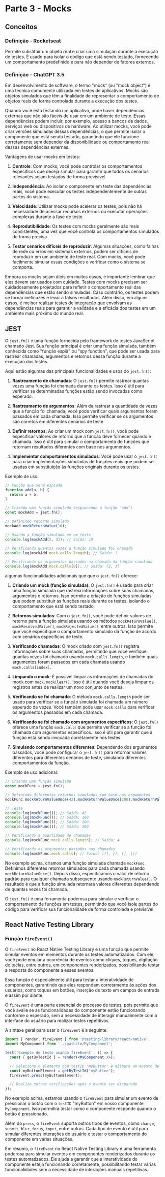 # Parte 3 - Mocks

## Conceitos

### Definição - Rocketseat

Permite substituir um objeto real e criar uma simulação durante a execução de testes. É usado para isolar o código que está sendo testado, fornecendo um comportamento predefinido e para não depender de fatores externos.

### Definição - ChatGPT 3.5

Em desenvolvimento de software, o termo "mock" (ou "mock object") é uma técnica comumente utilizada em testes de aplicativos. Mocks são objetos simulados que têm a finalidade de representar o comportamento de objetos reais de forma controlada durante a execução dos testes.

Quando você está testando um aplicativo, pode haver dependências externas que não são fáceis de usar em um ambiente de teste. Essas dependências podem incluir, por exemplo, acesso a bancos de dados, serviços web ou dispositivos de hardware. Ao utilizar mocks, você pode criar versões simuladas dessas dependências, o que permite isolar o componente que está sendo testado, garantindo que ele funcione corretamente sem depender da disponibilidade ou comportamento real dessas dependências externas.

Vantagens de usar mocks em testes:

1. **Controle**: Com mocks, você pode controlar os comportamentos específicos que deseja simular para garantir que todos os cenários relevantes sejam testados de forma previsível.

2. **Independência**: Ao isolar o componente em teste das dependências reais, você pode executar os testes independentemente de outras partes do sistema.

3. **Velocidade**: Utilizar mocks pode acelerar os testes, pois não há necessidade de acessar recursos externos ou executar operações complexas durante a fase de teste.

4. **Reprodutibilidade**: Os testes com mocks geralmente são mais consistentes, uma vez que você controla os comportamentos simulados de forma precisa.

5. **Testar cenários difíceis de reproduzir**: Algumas situações, como falhas de rede ou erros em sistemas externos, podem ser difíceis de reproduzir em um ambiente de teste real. Com mocks, você pode facilmente simular essas condições e verificar como o sistema se comporta.

Embora os mocks sejam úteis em muitos casos, é importante lembrar que eles devem ser usados com cuidado. Testes com mocks precisam ser cuidadosamente projetados para refletir o comportamento real das dependências que estão sendo simuladas. Caso contrário, os testes podem se tornar ineficazes e levar a falsos resultados. Além disso, em alguns casos, é melhor realizar testes de integração que envolvam as dependências reais para garantir a validade e a eficácia dos testes em um ambiente mais próximo do mundo real.

## JEST

O `jest.fn()` é uma função fornecida pelo framework de testes JavaScript chamado Jest. Sua função principal é criar uma função simulada, também conhecida como "função espiã" ou "spy function", que pode ser usada para rastrear chamadas, argumentos e retornos dessa função durante a execução dos testes.

Aqui estão algumas das principais funcionalidades e usos do `jest.fn()`:

1. **Rastreamento de chamadas**: O `jest.fn()` permite rastrear quantas vezes uma função foi chamada durante os testes. Isso é útil para verificar se determinadas funções estão sendo invocadas como esperado.

2. **Rastreamento de argumentos**: Além de rastrear a quantidade de vezes que a função foi chamada, você pode verificar quais argumentos foram passados em cada chamada. Isso permite verificar se os argumentos são corretos em diferentes cenários de teste.

3. **Definir retornos**: Ao criar um mock com `jest.fn()`, você pode especificar valores de retorno que a função deve fornecer quando é chamada. Isso é útil para simular o comportamento de funções que retornam resultados diferentes com base nos argumentos.

4. **Implementar comportamentos simulados**: Você pode usar o `jest.fn()` para criar implementações simuladas de funções reais que podem ser usadas em substituição às funções originais durante os testes.

Exemplo de uso:

```javascript
// Função que será espiada
function add(a, b) {
  return a + b;
}

// Criando uma função simulada (espionando a função "add")
const mockAdd = jest.fn();

// Definindo retorno simulado
mockAdd.mockReturnValue(10);

// Usando a função simulada em um teste
console.log(mockAdd(2, 3)); // Saída: 10

// Verificando quantas vezes a função simulada foi chamada
console.log(mockAdd.mock.calls.length); // Saída: 1

// Verificando os argumentos passados na chamada da função simulada
console.log(mockAdd.mock.calls[0]); // Saída: [2, 3]
```

algumas funcionalidades adicionais que que o `jest.fn()` oferece:

1. **Criando um mock (função simulada)**:
   O `jest.fn()` é usado para criar uma função simulada que rastreia informações sobre suas chamadas, argumentos e retornos. Isso permite a criação de funções simuladas que podem substituir as funções reais durante os testes, isolando o comportamento que está sendo testado.

2. **Retornos simulados**:
   Com o `jest.fn()`, você pode definir valores de retorno para a função simulada usando os métodos `mockReturnValue()`, `mockResolvedValue()`, `mockRejectedValue()`, entre outros. Isso permite que você especifique o comportamento simulado da função de acordo com cenários específicos de teste.

3. **Verificando chamadas**:
   O mock criado com `jest.fn()` registra informações sobre suas chamadas, permitindo que você verifique quantas vezes foi chamado usando `mock.calls.length`, e também quais argumentos foram passados em cada chamada usando `mock.calls[index]`.

4. **Limpando o mock**:
   É possível limpar as informações de chamadas do mock com `mock.mockClear()`. Isso é útil quando você deseja limpar os registros antes de realizar um novo conjunto de testes.

5. **Verificando se foi chamado**:
   O método `mock.calls.length` pode ser usado para verificar se a função simulada foi chamada um número esperado de vezes. Você também pode usar `mock.calls` para verificar os argumentos passados em cada chamada.

6. **Verificando se foi chamado com argumentos específicos**:
   O `jest.fn()` oferece uma função `mock.calls` que permite verificar se a função foi chamada com argumentos específicos. Isso é útil para garantir que a função está sendo invocada corretamente nos testes.

7. **Simulando comportamentos diferentes**:
   Dependendo dos argumentos passados, você pode configurar o `jest.fn()` para retornar valores diferentes para diferentes cenários de teste, simulando diferentes comportamentos da função.

Exemplo de uso adicional:

```javascript
// Criando uma função simulada
const mockFunc = jest.fn();

// Definindo diferentes retornos simulados com base nos argumentos
mockFunc.mockReturnValueOnce(42).mockReturnValueOnce(100).mockReturnValue(200);

// Teste
console.log(mockFunc()); // Saída: 42
console.log(mockFunc()); // Saída: 100
console.log(mockFunc()); // Saída: 200
console.log(mockFunc()); // Saída: 200

// Verificando a quantidade de chamadas
console.log(mockFunc.mock.calls.length); // Saída: 4

// Verificando os argumentos passados nas chamadas
console.log(mockFunc.mock.calls); // Saída: [[], [], [], []]
```

No exemplo acima, criamos uma função simulada chamada `mockFunc`. Definimos diferentes retornos simulados para cada chamada usando `mockReturnValueOnce()`. Depois disso, especificamos o valor de retorno padrão para qualquer chamada subsequente usando `mockReturnValue()`. O resultado é que a função simulada retornará valores diferentes dependendo de quantas vezes foi chamada.

O `jest.fn()` é uma ferramenta poderosa para simular e verificar o comportamento de funções em testes, permitindo que você isole partes do código para verificar sua funcionalidade de forma controlada e previsível.

## React Native Testing Library

### Função `fireEvent()`

O `fireEvent` no React Native Testing Library é uma função que permite simular eventos em elementos durante os testes automatizados. Com ele, você pode emular a ocorrência de eventos como cliques, toques, digitação de teclas, entre outros, em componentes renderizados, possibilitando testar a resposta do componente a esses eventos.

Essa função é especialmente útil para testar a interatividade de componentes, garantindo que eles respondam corretamente às ações dos usuários, como toques em botões, inserção de texto em campos de entrada e assim por diante.

O `fireEvent` é uma parte essencial do processo de testes, pois permite que você avalie se as funcionalidades do componente estão funcionando conforme o esperado, sem a necessidade de interagir manualmente com a interface do usuário para realizar testes repetitivos.

A sintaxe geral para usar o `fireEvent` é a seguinte:

```jsx
import { render, fireEvent } from '@testing-library/react-native';
import MyComponent from '../path/to/MyComponent';

test('Exemplo de teste usando fireEvent', () => {
  const { getByTestId } = render(<MyComponent />);

  // Seleciona o elemento com testID "myButton" e dispara um evento de pressionar nele
  const myButtonElement = getByTestId('myButton');
  fireEvent.press(myButtonElement);

  // Realiza outras verificações após o evento ser disparado
});
```

No exemplo acima, estamos usando o `fireEvent` para simular um evento de pressionar o botão com o `testID` "myButton" em nosso componente `MyComponent`. Isso permitirá testar como o componente responde quando o botão é pressionado.

Além do `press`, o `fireEvent` suporta outros tipos de eventos, como `change`, `submit`, `blur`, `focus`, `input`, entre outros. Cada tipo de evento é útil para simular diferentes interações do usuário e testar o comportamento do componente em várias situações.

Em resumo, o `fireEvent` no React Native Testing Library é uma ferramenta poderosa para simular eventos em componentes renderizados durante os testes automatizados. Ele ajuda a garantir que a interatividade do componente esteja funcionando corretamente, possibilitando testar várias funcionalidades sem a necessidade de interações manuais repetitivas.
